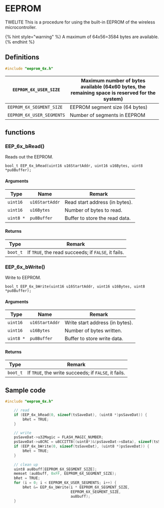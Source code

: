 # EEPROM

TWELITE This is a procedure for using the built-in EEPROM of the wireless microcontroller.

{% hint style="warning" %}
A maximum of 64x56=3584 bytes are available.
{% endhint %}

## Definitions

```c
#include "eeprom_6x.h"
```

| `EEPROM_6X_USER_SIZE`     | Maximum number of bytes available (64x60 bytes, the remaining space is reserved for the system) |
| ------------------------- | ----------------------------------------------------------------------------------------------- |
| `EEPROM_6X_SEGMENT_SIZE`  | EEPROM segment size (64 bytes)                                                                  |
| `EEPROM_6X_USER_SEGMENTS` | Number of segments in EEPROM                                                                    |

## functions

### EEP\_6x_bRead()

Reads out the EEPROM.

```
bool_t EEP_6x_bRead(uint16 u16StartAddr, uint16 u16Bytes, uint8 *pu8Buffer);
```

#### Arguments

| Type      | Name           | Remark                         |
| --------- | -------------- | ------------------------------ |
| `uint16`  | `u16StartAddr` | Read start address (in bytes). |
| `uint16`  | `u16Bytes`     | Number of bytes to read.       |
| `uint8 *` | `pu8Buffer`    | Buffer to store the read data. |

#### Returns

| Type     | Remark                                              |
| -------- | --------------------------------------------------- |
| `boot_t` | If `TRUE`, the read succeeds; if `FALSE`, it fails. |



### EEP\_6x_bWrite()

Write to EEPROM.

```
bool_t EEP_6x_bWrite(uint16 u16StartAddr, uint16 u16Bytes, uint8 *pu8Buffer);
```

#### Arguments

| Type      | Name           | Remark                          |
| --------- | -------------- | ------------------------------- |
| `uint16`  | `u16StartAddr` | Write start address (in bytes). |
| `uint16`  | `u16Bytes`     | Number of bytes written.        |
| `uint8 *` | `pu8Buffer`    | Buffer to store write data.     |

#### Returns

| Type     | Remark                                               |
| -------- | ---------------------------------------------------- |
| `boot_t` | If `TRUE`, the write succeeds; if `FALSE`, it fails. |

## Sample code

```c
#include "eeprom_6x.h"

    // read
    if (EEP_6x_bRead(0, sizeof(tsSaveDat), (uint8 *)psSaveDat)) {
    	bRet = TRUE;
    }

    // write
	psSaveDat->u32Magic = FLASH_MAGIC_NUMBER;
	psSaveDat->u8CRC = u8CCITT8((uint8*)&(psSaveDat->sData), sizeof(tsSaveDat));
	if (EEP_6x_bWrite(0, sizeof(tsSaveDat), (uint8 *)psSaveDat)) {
		bRet = TRUE;
	}
	
    // clean up
    uint8 au8buff[EEPROM_6X_SEGMENT_SIZE];
    memset (au8buff, 0xFF, EEPROM_6X_SEGMENT_SIZE);
    bRet = TRUE;
    for (i = 0; i < EEPROM_6X_USER_SEGMENTS; i++) {
		bRet &= EEP_6x_bWrite(i * EEPROM_6X_SEGMENT_SIZE,
		                      EEPROM_6X_SEGMENT_SIZE,
		                      au8buff);
    }
```

